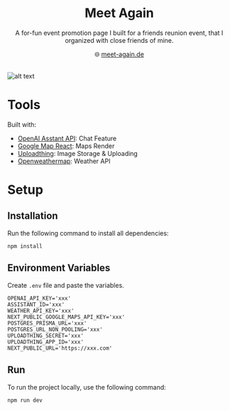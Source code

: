 <div align="center" >
    <h1 align="center">Meet Again</h1>
    <p>A for-fun event promotion page I built for a friends reunion event, that I organized with close friends of mine.</p>
    🌐 <a href="https://meet-again.de">meet-again.de</a>
    <br/>
    <br/>
</div>

![alt text](https://github.com/lukasjoho/docklands/assets/53558967/58bc60f0-5b65-4689-97ab-538d57ad8338)

# Tools

Built with:

- [OpenAI Asstant API](https://nextjs.org/docs): Chat Feature
- [Google Map React](https://www.npmjs.com/package/google-map-react): Maps Render
- [Uploadthing](https://uploadthing.com): Image Storage & Uploading
- [Openweathermap](https://openweathermap.org/): Weather API

# Setup

## Installation

Run the following command to install all dependencies:

```sh-session
npm install
```

## Environment Variables

Create `.env` file and paste the variables.

```sh-session
OPENAI_API_KEY='xxx'
ASSISTANT_ID='xxx'
WEATHER_API_KEY='xxx'
NEXT_PUBLIC_GOOGLE_MAPS_API_KEY='xxx'
POSTGRES_PRISMA_URL='xxx'
POSTGRES_URL_NON_POOLING='xxx'
UPLOADTHING_SECRET='xxx'
UPLOADTHING_APP_ID='xxx'
NEXT_PUBLIC_URL='https://xxx.com'
```

## Run

To run the project locally, use the following command:

```sh-session
npm run dev
```
